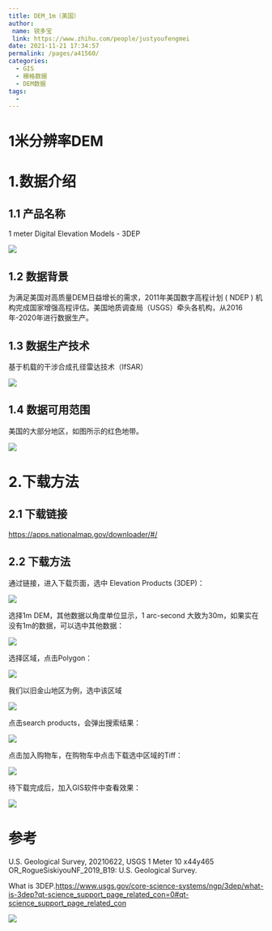 ```yaml
---
title: DEM_1m（美国）
author:
 name: 锐多宝
 link: https://www.zhihu.com/people/justyoufengmei
date: 2021-11-21 17:34:57
permalink: /pages/a41560/
categories:
  - GIS
  - 栅格数据
  - DEM数据
tags:
  - 
---
```

# 1米分辨率DEM

# 1.数据介绍

## 1.1 产品名称

1 meter Digital Elevation Models  - 3DEP

![](http://pics.landcover100.com/pics//image/20211120192022.png)

## 1.2 数据背景

为满足美国对高质量DEM日益增长的需求，2011年美国数字高程计划 ( NDEP ) 机构完成国家增强高程评估。美国地质调查局（USGS）牵头各机构，从2016年-2020年进行数据生产。

## 1.3 数据生产技术

基于机载的干涉合成孔径雷达技术（IfSAR）

![](http://pics.landcover100.com/pics//image/20211120203433.png)

## 1.4 数据可用范围

美国的大部分地区，如图所示的红色地带。

![](http://pics.landcover100.com/pics//image/20211120185340.png)

# 2.下载方法

## 2.1 下载链接

https://apps.nationalmap.gov/downloader/#/

## 2.2 下载方法

通过链接，进入下载页面，选中 Elevation Products (3DEP)：

![](http://pics.landcover100.com/pics//image/20211120200200.png)

选择1m DEM，其他数据以角度单位显示，1 arc-second 大致为30m，如果实在没有1m的数据，可以选中其他数据：

![](http://pics.landcover100.com/pics//image/20211120200304.png)

选择区域，点击Polygon：

![](http://pics.landcover100.com/pics//image/20211120200539.png)

我们以旧金山地区为例，选中该区域

![](http://pics.landcover100.com/pics//image/20211120200640.png)

点击search products，会弹出搜索结果：

![](http://pics.landcover100.com/pics//image/20211120200914.png)

点击加入购物车，在购物车中点击下载选中区域的Tiff：

![](http://pics.landcover100.com/pics//image/20211120201012.png)

待下载完成后，加入GIS软件中查看效果：

![](http://pics.landcover100.com/pics//image/20211120201648.png)



# 参考

U.S. Geological Survey, 20210622, USGS 1 Meter 10 x44y465 OR_RogueSiskiyouNF_2019_B19: U.S. Geological Survey.

What is 3DEP.https://www.usgs.gov/core-science-systems/ngp/3dep/what-is-3dep?qt-science_support_page_related_con=0#qt-science_support_page_related_con

![](http://pics.landcover100.com/pics//image/20211117231958.png)
